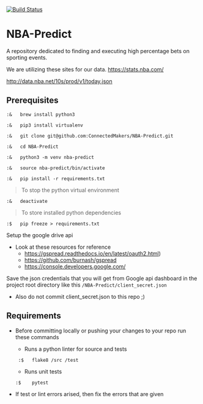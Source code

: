 [![Build Status](https://travis-ci.org/ConnectedMakers/NBA-Predict.svg?branch=master)](https://travis-ci.org/ConnectedMakers/NBA-Predict)

# NBA-Predict
A repository dedicated to finding and executing high percentage bets on sporting events.

We are utilizing these sites for our data.
https://stats.nba.com/

http://data.nba.net/10s/prod/v1/today.json


## Prerequisites 
```
:&   brew install python3

:&   pip3 install virtualenv

:&   git clone git@github.com:ConnectedMakers/NBA-Predict.git

:&   cd NBA-Predict

:&   python3 -m venv nba-predict

:&   source nba-predict/bin/activate

:&   pip install -r requirements.txt
```

>  To stop the python virtual environment 

    :&   deactivate

> To store installed python dependencies 

    :$   pip freeze > requirements.txt
   
Setup the google drive api
* Look at these resources for reference
    * https://gspread.readthedocs.io/en/latest/oauth2.html)
    * https://github.com/burnash/gspread
    * https://console.developers.google.com/

Save the json credentials that you will get from Google api dashboard in the project root directory like this `/NBA-Predict/client_secret.json`
* Also do not commit client_secret.json to this repo ;) 

  

## Requirements 

* Before committing locally or pushing your changes to your repo run these commands

    * Runs a python linter for source and tests
    ```
     :$   flake8 /src /test 
    ```
    * Runs unit tests
    ```
    :$    pytest
    ```

* If test or lint errors arised, then fix the errors that are given
